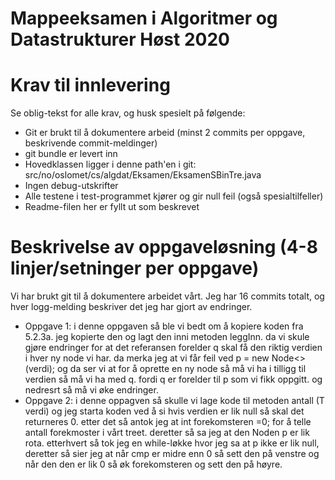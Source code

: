 # Mappeeksamen i Algoritmer og Datastrukturer Høst 2020

# Krav til innlevering

Se oblig-tekst for alle krav, og husk spesielt på følgende:

* Git er brukt til å dokumentere arbeid (minst 2 commits per oppgave, beskrivende commit-meldinger)	
* git bundle er levert inn
* Hovedklassen ligger i denne path'en i git: src/no/oslomet/cs/algdat/Eksamen/EksamenSBinTre.java
* Ingen debug-utskrifter
* Alle testene i test-programmet kjører og gir null feil (også spesialtilfeller)
* Readme-filen her er fyllt ut som beskrevet


# Beskrivelse av oppgaveløsning (4-8 linjer/setninger per oppgave)

Vi har brukt git til å dokumentere arbeidet vårt. Jeg har 16 commits totalt, og hver logg-melding beskriver det jeg har gjort av endringer.

* Oppgave 1: i denne oppgaven så ble vi bedt om å kopiere koden fra 5.2.3a. jeg kopierte den og lagt den inni metoden leggInn. da vi skule gjøre
endringer for at det referansen forelder q skal få den riktig verdien i hver ny node vi har. da merka jeg at vi får feil ved p = new Node<>(verdi);
og da ser vi at for å oprette en ny node så må vi ha i tilligg til verdien så må vi ha med q. fordi q er forelder til p som vi fikk oppgitt.
  og nedresrt så må vi øke endringer.
* Oppgave 2: i denne oppagven så skulle vi lage kode til metoden antall (T verdi) og jeg starta koden ved å si hvis verdien er lik null så skal det returneres 0.
etter det så antok jeg at int forekomsteren =0; for å telle antall forekmoster i vårt treet. deretter så sa jeg at den Noden<T> p er lik rota. 
etterhvert så tok jeg en while-løkke hvor jeg sa at p ikke er lik null, deretter så sier jeg at når cmp er midre enn 0 så sett den på venstre
og når den den er lik 0 så øk forekomsteren og sett den på høyre.